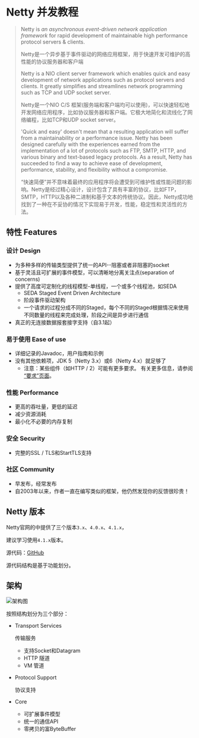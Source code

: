 # Netty 并发教程

> Netty is *an asynchronous event-driven network application framework* 
> for rapid development of maintainable high performance protocol servers & clients.
>
> Netty是一个异步基于事件驱动的网络应用框架，用于快速开发可维护的高性能的协议服务器和客户端
>
> Netty is a NIO client server framework which enables quick and easy development of network applications such as protocol servers and clients. It greatly simplifies and streamlines network programming such as TCP and UDP socket server.
>
> Netty是一个NIO C/S 框架(服务端和客户端均可以使用)，可以快速轻松地开发网络应用程序，比如协议服务器和客户端。它极大地简化和流线化了网络编程，比如TCP和UDP socket server。
>
> 'Quick and easy' doesn't mean that a resulting application will suffer from a maintainability or a performance issue. Netty has been designed carefully with the experiences earned from the implementation of a lot of protocols such as FTP, SMTP, HTTP, and various binary and text-based legacy protocols. As a result, Netty has succeeded to find a way to achieve ease of development, performance, stability, and flexibility without a compromise.
>
> “快速简便”并不意味着最终的应用程序将会遭受到可维护性或性能问题的影响。Netty是经过精心设计，设计包含了具有丰富的协议，比如FTP，SMTP，HTTP以及各种二进制和基于文本的传统协议。因此，Netty成功地找到了一种在不妥协的情况下实现易于开发，性能，稳定性和灵活性的方法。

## 特性 Features

### 设计 Design

* 为多种多样的传输类型提供了统一的API--阻塞或者非阻塞的socket 
* 基于灵活且可扩展的事件模型，可以清晰地分离关注点(separation of concerns)
* 提供了高度可定制化的线程模型-单线程，一个或多个线程池，如SEDA
  * SEDA Staged Event Driven Architecture
  * 阶段事件驱动架构
  * 一个请求的过程分成不同的Staged，每个不同的Staged根据情况来使用不同数量的线程来完成处理，阶段之间是异步进行通信
* 真正的无连接数据报套接字支持（自3.1起）

### 易于使用 Ease of use

* 详细记录的Javadoc，用户指南和示例
* 没有其他依赖项，JDK 5（Netty 3.x）或6（Netty 4.x）就足够了
  * 注意：某些组件（如HTTP / 2）可能有更多要求。 有关更多信息，请参阅 [“要求”页面](https://netty.io/wiki/requirements.html)。

### 性能 Performance

* 更高的吞吐量，更低的延迟
* 减少资源消耗
* 最小化不必要的内存复制

### 安全 Security

* 完整的SSL / TLS和StartTLS支持

### 社区 Community

- 早发布，经常发布
- 自2003年以来，作者一直在编写类似的框架，他仍然发现你的反馈很珍贵！

## Netty 版本

Netty官网的中提供了三个版本`3.x`、`4.0.x`、`4.1.x`，

建议学习使用`4.1.x`版本。

源代码：[GitHub](https://github.com/netty/netty)

源代码结构是基于功能划分。

## 架构

![架构图](https://netty.io/images/components.png)

按照结构划分为三个部分：

* Transport Services 

  传输服务

  * 支持Socket和Datagram
  * HTTP 隧道
  * VM 管道

* Protocol Support

  协议支持

* Core 

  * 可扩展事件模型
  * 统一的通信API
  * 零拷贝的富ByteBuffer

